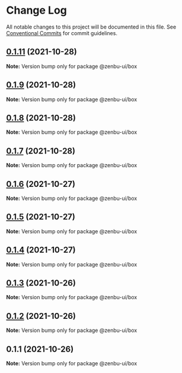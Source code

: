 # Change Log

All notable changes to this project will be documented in this file.
See [Conventional Commits](https://conventionalcommits.org) for commit guidelines.

## [0.1.11](https://github.com/KodepandaID/zenbu-ui/compare/@zenbu-ui/box@0.1.9...@zenbu-ui/box@0.1.11) (2021-10-28)

**Note:** Version bump only for package @zenbu-ui/box





## [0.1.9](https://github.com/KodepandaID/zenbu-ui/compare/@zenbu-ui/box@0.1.8...@zenbu-ui/box@0.1.9) (2021-10-28)

**Note:** Version bump only for package @zenbu-ui/box





## [0.1.8](https://github.com/KodepandaID/zenbu-ui/compare/@zenbu-ui/box@0.1.7...@zenbu-ui/box@0.1.8) (2021-10-28)

**Note:** Version bump only for package @zenbu-ui/box





## [0.1.7](https://github.com/KodepandaID/zenbu-ui/compare/@zenbu-ui/box@0.1.6...@zenbu-ui/box@0.1.7) (2021-10-28)

**Note:** Version bump only for package @zenbu-ui/box





## [0.1.6](https://github.com/KodepandaID/zenbu-ui/compare/@zenbu-ui/box@0.1.5...@zenbu-ui/box@0.1.6) (2021-10-27)

**Note:** Version bump only for package @zenbu-ui/box





## [0.1.5](https://github.com/KodepandaID/zenbu-ui/compare/@zenbu-ui/box@0.1.4...@zenbu-ui/box@0.1.5) (2021-10-27)

**Note:** Version bump only for package @zenbu-ui/box





## [0.1.4](https://github.com/KodepandaID/zenbu-ui/compare/@zenbu-ui/box@0.1.3...@zenbu-ui/box@0.1.4) (2021-10-27)

**Note:** Version bump only for package @zenbu-ui/box





## [0.1.3](https://github.com/KodepandaID/zenbu-ui/compare/@zenbu-ui/box@0.1.2...@zenbu-ui/box@0.1.3) (2021-10-26)

**Note:** Version bump only for package @zenbu-ui/box





## [0.1.2](https://github.com/KodepandaID/zenbu-ui/compare/@zenbu-ui/box@0.1.1...@zenbu-ui/box@0.1.2) (2021-10-26)

**Note:** Version bump only for package @zenbu-ui/box





## 0.1.1 (2021-10-26)

**Note:** Version bump only for package @zenbu-ui/box
